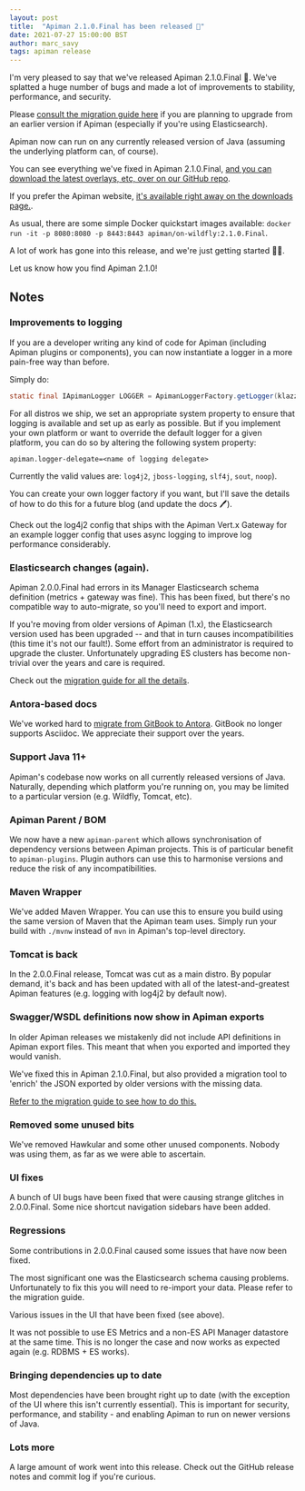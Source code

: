 ```yaml
---
layout: post
title:  "Apiman 2.1.0.Final has been released 🚀"
date: 2021-07-27 15:00:00 BST
author: marc_savy
tags: apiman release
---
```


I'm very pleased to say that we've released Apiman 2.1.0.Final 👏. We've splatted a huge number of bugs and made a lot of improvements to stability, performance, and security.

Please [consult the migration guide here](https://www.apiman.io/apiman-docs/core/2.1.0.Final/migration/migrations.html) if you are planning to upgrade from an earlier version if Apiman (especially if you're using Elasticsearch).
<!--more-->

Apiman now can run on any currently released version of Java (assuming the underlying platform can, of course).

You can see everything we've fixed in Apiman 2.1.0.Final, [and you can download the latest overlays, etc, over on our GitHub repo](https://github.com/apiman/apiman/releases/tag/2.1.0.Final).

If you prefer the Apiman website, [it's available right away on the downloads page.](https://www.apiman.io/latest/download.html).

As usual, there are some simple Docker quickstart images available: `docker run -it -p 8080:8080 -p 8443:8443 apiman/on-wildfly:2.1.0.Final`.

A lot of work has gone into this release, and we're just getting started 🏃‍♂️.

Let us know how you find Apiman 2.1.0!

## Notes

### Improvements to logging

If you are a developer writing any kind of code for Apiman (including Apiman plugins or components), you can now instantiate a logger in a more pain-free way than before.

Simply do: 

```java
static final IApimanLogger LOGGER = ApimanLoggerFactory.getLogger(klazz.class);
```

For all distros we ship, we set an appropriate system property to ensure that logging is available and set up as early as possible. But if you implement your own platform or want to override the default logger for a given platform, you can do so by altering the following system property:

```properties
apiman.logger-delegate=<name of logging delegate>
```

Currently the valid values are: `log4j2`, `jboss-logging`, `slf4j`, `sout`, `noop`).

You can create your own logger factory if you want, but I'll save the details of how to do this for a future blog (and update the docs 🖊).

Check out the log4j2 config that ships with the Apiman Vert.x Gateway for an example logger config that uses async logging to improve log performance considerably. 

### Elasticsearch changes (again).

Apiman 2.0.0.Final had errors in its Manager Elasticsearch schema definition (metrics + gateway was fine). This has been fixed, but there's no compatible way to auto-migrate, so you'll need to export and import.

If you're moving from older versions of Apiman (1.x), the Elasticsearch version used has been upgraded -- and that in turn causes incompatibilities (this time it's not our fault!). Some effort from an administrator is required to upgrade the cluster. Unfortunately upgrading ES clusters has become non-trivial over the years and care is required. 

Check out the [migration guide for all the details](https://www.apiman.io/apiman-docs/core/2.1.0.Final/migration/migrations.html#_migrating_to_2_1_0_final).

### Antora-based docs

We've worked hard to [migrate from GitBook to Antora](https://github.com/apiman/apiman-docs). GitBook no longer supports Asciidoc. We appreciate their support over the years. 

### Support Java 11+

Apiman's codebase now works on all currently released versions of Java. Naturally, depending which platform you're running on, you may be limited to a particular version (e.g. Wildfly, Tomcat, etc).

### Apiman Parent / BOM

We now have a new `apiman-parent` which allows synchronisation of dependency versions between Apiman projects. This is of particular benefit to `apiman-plugins`. Plugin authors can use this to harmonise versions and reduce the risk of any incompatibilities.

### Maven Wrapper

We've added Maven Wrapper. You can use this to ensure you build using the same version of Maven that the Apiman team uses. Simply run your build with `./mvnw` instead of `mvn` in Apiman's top-level directory.

### Tomcat is back

In the 2.0.0.Final release, Tomcat was cut as a main distro. By popular demand, it's back and has been updated with all of the latest-and-greatest Apiman features (e.g. logging with log4j2 by default now).

### Swagger/WSDL definitions now show in Apiman exports

In older Apiman releases we mistakenly did not include API definitions in Apiman export files. This meant that when you exported and imported they would vanish. 

We've fixed this in Apiman 2.1.0.Final, but also provided a migration tool to 'enrich' the JSON exported by older versions with the missing data.

[Refer to the migration guide to see how to do this.](https://www.apiman.io/apiman-docs/core/2.1.0.Final/migration/migrations.html#_migrating_to_2_1_0_final)

### Removed some unused bits

We've removed Hawkular and some other unused components. Nobody was using them, as far as we were able to ascertain.

### UI fixes

A bunch of UI bugs have been fixed that were causing strange glitches in 2.0.0.Final. Some nice shortcut navigation sidebars have been added.

### Regressions

Some contributions in 2.0.0.Final caused some issues that have now been fixed.

The most significant one was the Elasticsearch schema causing problems. Unfortunately to fix this you will need to re-import your data. Please refer to the migration guide.

Various issues in the UI that have been fixed (see above).

It was not possible to use ES Metrics and a non-ES API Manager datastore at the same time. This is no longer the case and now works as expected again (e.g. RDBMS + ES works).

### Bringing dependencies up to date

Most dependencies have been brought right up to date (with the exception of the UI where this isn't currently essential). This is important for security, performance, and stability - and enabling Apiman to run on newer versions of Java.

### Lots more

A large amount of work went into this release. Check out the GitHub release notes and commit log if you're curious.
